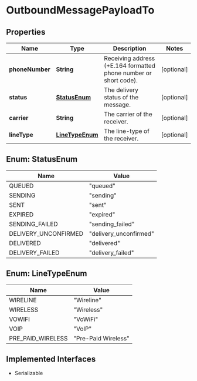 

# OutboundMessagePayloadTo

## Properties

Name | Type | Description | Notes
------------ | ------------- | ------------- | -------------
**phoneNumber** | **String** | Receiving address (+E.164 formatted phone number or short code). |  [optional]
**status** | [**StatusEnum**](#StatusEnum) | The delivery status of the message. |  [optional]
**carrier** | **String** | The carrier of the receiver. |  [optional]
**lineType** | [**LineTypeEnum**](#LineTypeEnum) | The line-type of the receiver. |  [optional]



## Enum: StatusEnum

Name | Value
---- | -----
QUEUED | &quot;queued&quot;
SENDING | &quot;sending&quot;
SENT | &quot;sent&quot;
EXPIRED | &quot;expired&quot;
SENDING_FAILED | &quot;sending_failed&quot;
DELIVERY_UNCONFIRMED | &quot;delivery_unconfirmed&quot;
DELIVERED | &quot;delivered&quot;
DELIVERY_FAILED | &quot;delivery_failed&quot;



## Enum: LineTypeEnum

Name | Value
---- | -----
WIRELINE | &quot;Wireline&quot;
WIRELESS | &quot;Wireless&quot;
VOWIFI | &quot;VoWiFi&quot;
VOIP | &quot;VoIP&quot;
PRE_PAID_WIRELESS | &quot;Pre-Paid Wireless&quot;


## Implemented Interfaces

* Serializable


